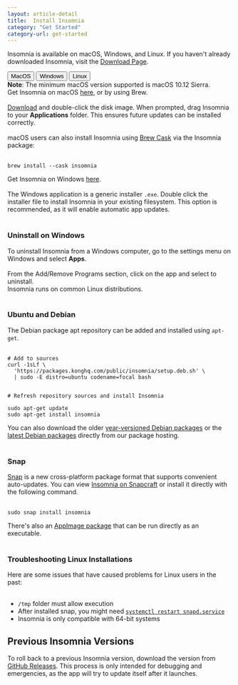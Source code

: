 ```yaml
---
layout: article-detail
title:  Install Insomnia
category: "Get Started"
category-url: get-started
---
```


<!-- for rework: revise this page like we normally would -->

Insomnia is available on macOS, Windows, and Linux. If you haven't already downloaded Insomnia, visit the [Download Page](https://insomnia.rest/download).

<nav>
  <div class="nav nav-tabs" id="nav-tab" role="tablist">
    <button class="nav-link active side-tabs" id="nav-home-tab" data-bs-toggle="tab" data-bs-target="#nav-home" type="button" role="tab" aria-controls="nav-home" aria-selected="true">MacOS</button>
    <button class="nav-link side-tabs" id="nav-profile-tab" data-bs-toggle="tab" data-bs-target="#nav-profile" type="button" role="tab" aria-controls="nav-profile" aria-selected="false">Windows</button>
    <button class="nav-link side-tabs" id="nav-contact-tab" data-bs-toggle="tab" data-bs-target="#nav-contact" type="button" role="tab" aria-controls="nav-contact" aria-selected="false">Linux</button>
  </div>
</nav>
<div class="tab-content" id="nav-tabContent">
  <div class="tab-pane fade show active" id="nav-home" role="tabpanel" aria-labelledby="nav-home-tab">
    <div class="alert alert-primary">
    <b>Note</b>: The minimum macOS version supported is macOS 10.12 Sierra.
    </div>
    Get Insomnia on macOS <a href="https://insomnia.rest/download">here</a>, or by using Brew.
<br/><br/>
<a href="https://insomnia.rest/download">Download</a> and double-click the disk image. When prompted, drag Insomnia to your <b>Applications</b> folder. This ensures future updates can be installed correctly.
<br/><br/>
macOS users can also install Insomnia using <a href="https://brew.sh/">Brew Cask</a> via the Insomnia package:
<br/><br/>
<pre class="highlight"><code>brew install --cask insomnia</code></pre>
  </div>
  <div class="tab-pane fade" id="nav-profile" role="tabpanel" aria-labelledby="nav-profile-tab">
Get Insomnia on Windows <a href="https://insomnia.rest/download">here</a>.
<br/><br/>
The Windows application is a generic installer <code>.exe</code>. Double click the installer file to install Insomnia in your existing filesystem. This option is recommended, as it will enable automatic app updates.
<br/><br/>
<h3>Uninstall on Windows</h3>
To uninstall Insomnia from a Windows computer, go to the settings menu on Windows and select <b>Apps</b>.
<br/><br/>
From the Add/Remove Programs section, click on the app and select to uninstall.
  </div>
  <div class="tab-pane fade" id="nav-contact" role="tabpanel" aria-labelledby="nav-contact-tab">
Insomnia runs on common Linux distributions.
<br/><br/>
<h3>Ubuntu and Debian</h3>

The Debian package apt repository can be added and installed using <code>apt-get</code>.
<br/><br/>
<pre class="highlight"><code># Add to sources
curl -1sLf \
  'https://packages.konghq.com/public/insomnia/setup.deb.sh' \
  | sudo -E distro=ubuntu codename=focal bash


# Refresh repository sources and install Insomnia

sudo apt-get update
sudo apt-get install insomnia
</code></pre>

You can also download the older <a href="https://cloudsmith.io/~kong/repos/insomnia-legacy">year-versioned Debian packages</a> or the <a href="https://cloudsmith.io/~kong/repos/insomnia">latest Debian packages</a> directly from our package hosting.
<br/><br/>
<h3>Snap</h3>

<a href="https://snapcraft.io/">Snap</a> is a new cross-platform package format that supports convenient auto-updates. You can view <a href="https://snapcraft.io/insomnia">Insomnia on Snapcraft</a> or install it directly with the following command.
<br/><br/>
<pre class="highlight"><code>sudo snap install insomnia</code></pre>

There's also an <a href="https://updates.insomnia.rest/downloads/release/latest?app=com.insomnia.app">AppImage package</a> that can be run directly as an executable.
<br/><br/>
<h3>Troubleshooting Linux Installations</h3>

Here are some issues that have caused problems for Linux users in the past:
<br/><br/>
<ul>
    <li><code>/tmp</code> folder must allow execution</li>
    <li>After installed snap, you might need <a href="https://bugs.launchpad.net/ubuntu/+source/snapd/+bug/1631514"><code>systemctl restart snapd.service</code></a></li>
    <li>Insomnia is only compatible with 64-bit systems</li>
</ul>
  </div>
</div>

## Previous Insomnia Versions

To roll back to a previous Insomnia version, download the version from [GitHub Releases](https://github.com/kong/insomnia/releases). This process is only intended for debugging and emergencies, as the app will try to update itself after it launches.
